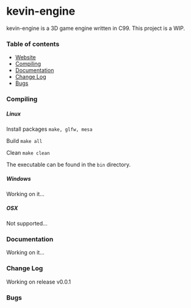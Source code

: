 # kevin-engine

kevin-engine is a 3D game engine written in C99. This project is a WIP.

### Table of contents
* [Website](https://github.com/justinac0/kevin-engine)
* [Compiling](#compiling)
* [Documentation](#documentation)
* [Change Log](#change-log)
* [Bugs](#bugs)

### Compiling
##### Linux
Install packages ```make, glfw, mesa```

Build ```make all```

Clean ```make clean```

The executable can be found in the ```bin``` directory.

##### Windows
Working on it...
##### OSX
Not supported...
### Documentation
Working on it...
### Change Log
Working on release v0.0.1
### Bugs
